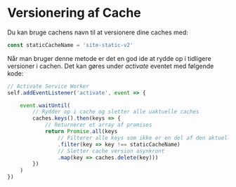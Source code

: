 # Versionering af Cache 
Du kan bruge cachens navn til at versionere dine caches med:

```js
const staticCacheName = 'site-static-v2'
```
Når man bruger denne metode er det en god ide at rydde op i tidligere versioner i cachen. Det kan gøres under *activate* eventet med følgende kode:
```js
// Activate Service Worker
self.addEventListener('activate', event => {

	event.waitUntil(
		// Rydder op i cache og sletter alle uaktuelle caches
		caches.keys().then(keys => {
			// Returnerer et array af promises
			return Promise.all(keys
				// Filterer alle keys som ikke er en del af den aktuelle cache
				.filter(key => key !== staticCacheName)
				// Sletter cache version asynkront
				.map(key => caches.delete(key)))
		})
	)
})
```